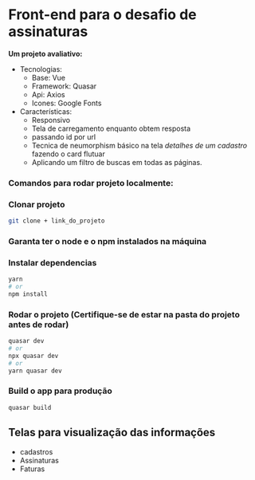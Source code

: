 # Front-end para o desafio de assinaturas

**Um projeto avaliativo:**
  - Tecnologias:
    - Base: Vue
    - Framework: Quasar
    - Api: Axios
    - Icones: Google Fonts
  - Características:
    - Responsivo
    - Tela de carregamento enquanto obtem resposta
    - passando id por url
    - Tecnica de neumorphism básico na tela *detalhes de um cadastro* fazendo o card flutuar
    - Aplicando um filtro de buscas em todas as páginas.

### **Comandos para rodar projeto localmente:**

### Clonar projeto
```bash
git clone + link_do_projeto
```
### Garanta ter o node e o npm instalados na máquina

### Instalar dependencias
```bash
yarn
# or
npm install
```

### Rodar o projeto (Certifique-se de estar na pasta do projeto antes de rodar)
```bash
quasar dev
# or
npx quasar dev
# or
yarn quasar dev
```


### Build o app para produção
```bash
quasar build
```





## Telas para visualização das informações
  - cadastros
  - Assinaturas
  - Faturas

